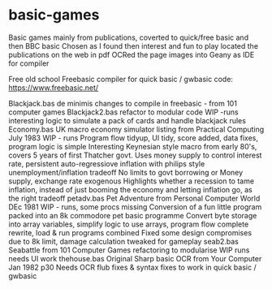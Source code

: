 # basic-games
Basic games mainly from publications, coverted to quick/free basic and then BBC basic
Chosen as I found then interest and fun to play
located the publications on the web in pdf
OCRed the page images into Geany as IDE for compiler

Free old school Freebasic compiler for quick basic / gwbasic code: https://www.freebasic.net/

Blackjack.bas  de minimis changes to compile in freebasic - from 101 computer games
Blackjack2.bas  refactor to modular code  WIP -runs
                interesting logic to simulate a pack of cards and handle blackjack rules
Economy.bas      UK macro economy simulator listing from Practical Computing July 1983  WIP - runs
                Program flow tidyup, UI tidy, score added, data fixes, program logic is simple
                Interesting Keynesian style macro from early 80's, covers 5 years of first Thatcher govt.
                Uses money supply to control interest rate, persistent auto-regressiove inflation with philips style unemployment/inflation tradeoff
                No limits to govt borrowing or Money supply, exchange rate exogenous
                Highlights whether a recession to tame inflation, instead of just booming the economy and letting inflation go, as the right tradeoff
  petadv.bas  Pet Adventure from Personal Computer World DEc 1981  WIP - runs, some procs missing
              Conversion of a fun little program packed into an 8k commodore pet basic programme
              Convert byte storage into array variables, simplify logic to use arrays, program flow complete rewrite, load & run programs combined
              Fixed some design compromises due to 8k limit, damage calculation tweaked for gameplay
  seab2.bas    Seabattle from 101 Computer Games
                refactoring to modularise   WIP runs
                needs UI work
  thehouse.bas  Original Sharp basic OCR from Your Computer Jan 1982 p30  Needs OCR flub fixes & syntax fixes to work in quick basic / gwbasic
  
